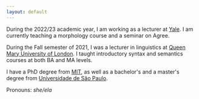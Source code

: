 ```yaml
---
layout: default
---
```


During the 2022/23 academic year, I am working as a lecturer at [Yale](https://ling.yale.edu/). I am currently teaching a morphology course and a seminar on Agree.

During the Fall semester of 2021, I was a lecturer in linguistics at [Queen Mary University of London](https://www.qmul.ac.uk/sllf/linguistics/). I taught introductory syntax and semantics courses at both BA and MA levels.

I have a PhD degree from [MIT](https://linguistics.mit.edu/), as well as a bachelor's and a master's degree from [Universidade de São Paulo](https://linguistica.fflch.usp.br/).

Pronouns: *she/ela*

